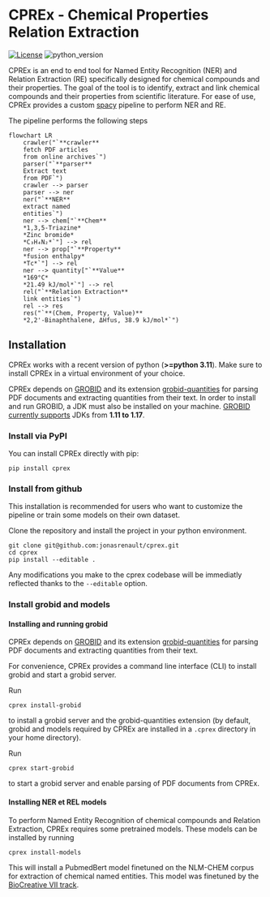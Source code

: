 # CPREx - Chemical Properties Relation Extraction

[![License](https://img.shields.io/badge/License-MIT-yellow)](LICENSE)
![python_version](https://img.shields.io/badge/Python-%3E=3.10-blue)

CPREx is an end to end tool for Named Entity Recognition (NER) and Relation Extraction (RE) specifically designed for chemical compounds and their properties. The goal of the tool is to identify, extract and link chemical compounds and their properties from scientific literature. For ease of use, CPREx provides a custom [spacy](https://spacy.io/) pipeline to perform NER and RE.

The pipeline performs the following steps

```mermaid
flowchart LR
    crawler("`**crawler**
    fetch PDF articles
    from online archives`")
    parser("`**parser**
    Extract text
    from PDF`")
    crawler --> parser
    parser --> ner
    ner("`**NER**
    extract named
    entities`")
    ner --> chem["`**Chem**
    *1,3,5-Triazine*
    *Zinc bromide*
    *C₃H₄N₂*`"] --> rel
    ner --> prop["`**Property**
    *fusion enthalpy*
    *Tc*`"] --> rel
    ner --> quantity["`**Value**
    *169°C*
    *21.49 kJ/mol*`"] --> rel
    rel("`**Relation Extraction**
    link entities`")
    rel --> res
    res("`**(Chem, Property, Value)**
    *2,2'-Binaphthalene, ΔHfus, 38.9 kJ/mol*`")
```

## Installation

CPREx works with a recent version of python (**>=python 3.11**). Make sure to install CPREx in a virtual environment of your choice.

CPREx depends on [GROBID](https://github.com/kermitt2/grobid) and its extension [grobid-quantities](https://github.com/lfoppiano/grobid-quantities) for parsing PDF documents and extracting quantities from their text. In order to install and run GROBID, a JDK must also be installed on your machine. [GROBID currently supports](https://grobid.readthedocs.io/en/latest/Install-Grobid/) JDKs from **1.11 to 1.17**.

### Install via PyPI

You can install CPREx directly with pip:

```console
pip install cprex
```

### Install from github

This installation is recommended for users who want to customize the pipeline or train some models on their own dataset.

Clone the repository and install the project in your python environment.

```console
git clone git@github.com:jonasrenault/cprex.git
cd cprex
pip install --editable .
```

Any modifications you make to the cprex codebase will be immediatly reflected thanks to the `--editable` option.

### Install grobid and models

#### Installing and running grobid

CPREx depends on [GROBID](https://github.com/kermitt2/grobid) and its extension [grobid-quantities](https://github.com/lfoppiano/grobid-quantities) for parsing PDF documents and extracting quantities from their text.

For convenience, CPREx provides a command line interface (CLI) to install grobid and start a grobid server.

Run

```console
cprex install-grobid
```

to install a grobid server and the grobid-quantities extension (by default, grobid and models required by CPREx are installed in a `.cprex` directory in your home directory).

Run

```console
cprex start-grobid
```

to start a grobid server and enable parsing of PDF documents from CPREx.

#### Installing NER et REL models

To perform Named Entity Recognition of chemical compounds and Relation Extraction, CPREx requires some pretrained models. These models can be installed by running

```console
cprex install-models
```

This will install a PubmedBert model finetuned on the NLM-CHEM corpus for extraction of chemical named entities. This model was finetuned by the [BioCreative VII track](https://biocreative.bioinformatics.udel.edu/tasks/biocreative-vii/track-2/).
